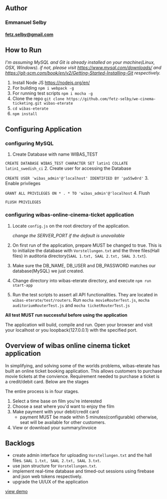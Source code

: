 ## Author ##

### Emmanuel Selby ###
#### fetz.selby@gmail.com ###


## How to Run ##

*I'm assuming MySQL and Git is already installed on your machine(Linux, OSX, Windows). if not, please visit https://www.mysql.com/downloads/ and https://git-scm.com/book/en/v2/Getting-Started-Installing-Git respectively.*

1. Install Node JS https://nodejs.org/en/
2. For building `npm i webpack -g`
3. For running test scripts `npm i mocha -g`
4. Clone the repo `git clone https://github.com/fetz-selby/we-cinema-ticketing.git wibas-eterate`
5. `cd wibas-eterate`
6. `npm install`


## Configuring Application ##

### configuring MySQL ###

1. Create Database with name WIBAS_TEST

`CREATE DATABASE WIBAS_TEST CHARACTER SET latin1 COLLATE latin1_swedish_ci`
2. Create user for accessing the Database 

`CREATE USER 'wibas_admin'@'localhost' IDENTIFIED BY 'pa55w0rd'`
3. Enable privileges 

`GRANT ALL PRIVILEGES ON * . * TO 'wibas_admin'@'localhost`
4. Flush 

`FLUSH PRIVILEGES`


### configuring wibas-online-cinema-ticket application ###

1. Locate `config.js` on the root directory of the application.

   *change the SERVER_PORT if the default is unavailable*
2. On first run of the application, prepare MUST be changed to true. This is to initialize the database with `Vorstellungen.txt` and the three files(Hall files) in auditoria directory(`SAAL 1.txt, SAAL 2.txt, SAAL 3.txt`).
3. Make sure the DB_NAME, DB_USER and DB_PASSWORD matches our database(MySQL) we just created.
4. Change directory into wibas-eterate directory, and execute 
`npm run start-app`
5. Run the test scripts to assert all API functionalities. They are located in `wibas-eterate/test/routers`. Run `mocha movieRouterTest.js`,  `mocha auditoriumRouterTest.js` and  `mocha ticketRouterTest.js`

**All test MUST run successful before using the application**

The application will build, compile and run. Open your browser and visit your localhost or you loopback(127.0.0.1) with the specified port.

## Overview of wibas online cinema ticket application ##
In simplifying, and solving some of the worlds problems, wibas-eterate has built an online ticket booking application. This allows customers to purchase movie tickets at the convience. Requirement needed to purchase a ticket is a credit/debit card. Below are the stages

The entire process is in four stages.
1. Select a time base on film you're interested
2. Choose a seat where you'd want to enjoy the film
3. Make payment with your debit/credit card
    * payment MUST be made within 5 minutes(configurable)  otherwise, seat will be available for other customers.
4. View or download your summary/invoice

## Backlogs ##
* create admin interface for uploading `Vorstellungen.txt` and the hall files. `SAAL 1.txt, SAAL 2.txt, SAAL 3.txt`.
* use json structure for `Vorstellungen.txt`.
* implement real-time database and timed-out sessions using firebase and json web tokens respectively.
* upgrade the UI/UX of the application


<a href='35.231.169.193:7001'>view demo</a>